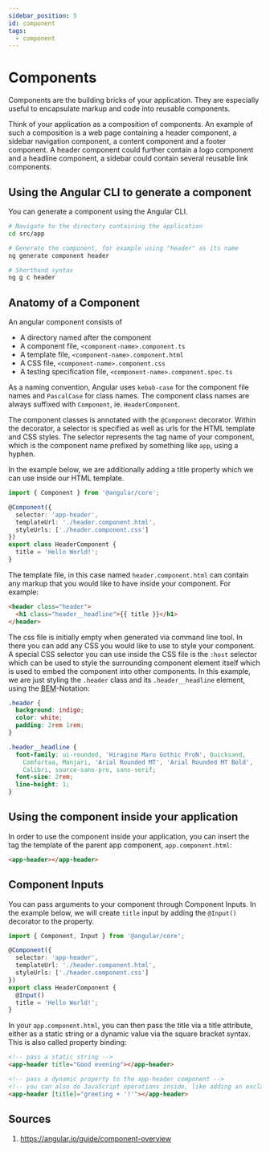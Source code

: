 ```yaml
---
sidebar_position: 5
id: component
tags:
  - component
---
```


# Components

Components are the building bricks of your application. 
They are especially useful to encapsulate markup and code into reusable components.

Think of your application as a composition of components. An example of such a composition is a web page containing a header component, a sidebar navigation component, a content component and a footer component. A header component could further contain a logo component and a headline component, a sidebar could contain several reusable link components.

## Using the Angular CLI to generate a component

You can generate a component using the Angular CLI.

```sh
# Navigate to the directory containing the application
cd src/app

# Generate the component, for example using "header" as its name
ng generate component header

# Shorthand syntax
ng g c header
```

## Anatomy of a Component

An angular component consists of
- A directory named after the component
- A component file, `<component-name>.component.ts`
- A template file, `<component-name>.component.html`
- A CSS file, `<component-name>.component.css`
- A testing specification file, `<component-name>.component.spec.ts`

As a naming convention, Angular uses `kebab-case` for the component file names and `PascalCase` for class names. The component class names are always suffixed with `Component`, ie. `HeaderComponent`.

The component classes is annotated with the `@Component` decorator. Within the decorator, a selector is specified as well as urls for the HTML template and CSS styles. The selector represents the tag name of your component, which is the component name prefixed by something like `app`, using a hyphen.

In the example below, we are additionally adding a title property which we can use inside our HTML template.

```ts
import { Component } from '@angular/core';

@Component({
  selector: 'app-header',
  templateUrl: './header.component.html',
  styleUrls: ['./header.component.css']
})
export class HeaderComponent {
  title = 'Hello World!';
}
```

The template file, in this case named `header.component.html` can contain any markup that you would like to have inside your component. For example:

```html
<header class="header">
  <h1 class="header__headline">{{ title }}</h1>
</header>
```

The css file is initially empty when generated via command line tool. In there you can add any CSS you would like to use to style your component. A special CSS selector you can use inside the CSS file is the `:host` selector which can be used to style the surrounding component element itself which is used to embed the component into other components. In this example, we are just styling the `.header` class and its `.header__headline` element, using the <abbr title="Block Element Modifier">BEM</abbr>-Notation:

```css
.header {
  background: indigo;
  color: white;
  padding: 2rem 1rem;
}

.header__headline {
  font-family: ui-rounded, 'Hiragino Maru Gothic ProN', Quicksand, 
    Comfortaa, Manjari, 'Arial Rounded MT', 'Arial Rounded MT Bold',
    Calibri, source-sans-pro, sans-serif;
  font-size: 2rem;
  line-height: 1;
}
```

## Using the component inside your application

In order to use the component inside your application, you can insert the tag the template of the parent app component, `app.component.html`:

```html
<app-header></app-header>
```

## Component Inputs

You can pass arguments to your component through Component Inputs. 
In the example below, we will create `title` input by adding the `@Input()` decorator to the property.

```ts
import { Component, Input } from '@angular/core';

@Component({
  selector: 'app-header',
  templateUrl: './header.component.html',
  styleUrls: ['./header.component.css']
})
export class HeaderComponent {
  @Input()
  title = 'Hello World!';
}
```

In your `app.component.html`, you can then pass the title via a title attribute, either as a static string or a dynamic value via the square bracket syntax. This is also called property binding:

```html
<!-- pass a static string -->
<app-header title="Good evening"></app-header>

<!-- pass a dynamic property to the app-header component -->
<!-- you can also do JavaScript operations inside, like adding an exclamation mark: -->
<app-header [title]="greeting + '!'"></app-header>
```

## Sources

1. https://angular.io/guide/component-overview